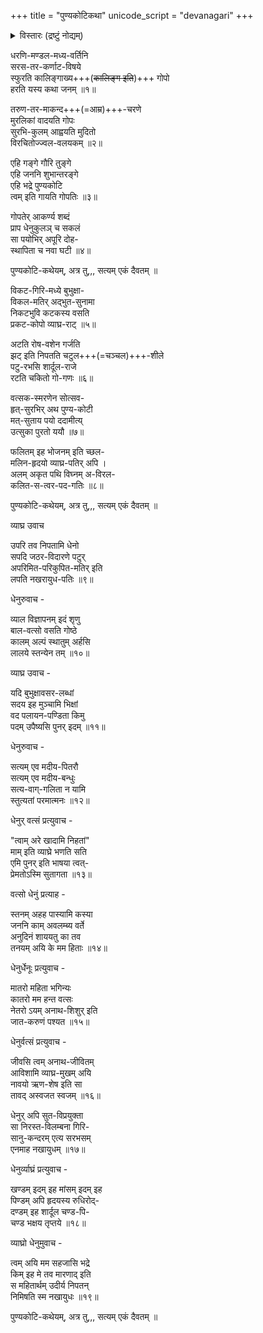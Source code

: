 +++
title = "पुण्यकोटिकथा"
unicode_script = "devanagari"
+++

<details><summary>विस्तारः (द्रष्टुं नोद्यम्)</summary>

My translation of a few stanzas from the Kannada song ಗೋವಿನ ಹಾಡು (Song of the cow). The Kannada song is based on a story narrated in the PadmapurANa about how a cow risked her life to follow the principles of truth and honesty. I have tried to incorporate द्वितीयाक्षरप्रास in most stanzas as this is in keeping with the original. I have also followed the metrical structure of the kannada song.
</details>


धरणि-मण्डल-मध्य-वर्तिनि  
सरस-तर-कर्णाट-विषये  
स्फुरति कालिङ्गाख्य+++(~~कालिङ्ग इति~~)+++ गोपो  
हरति यस्य कथा जनम् ॥१॥  

तरुण-तर-माकन्द+++(=आम्र)+++-चरणे  
मुरलिकां वादयति गोपः  
सुरभि-कुलम् आह्वयति मुदितो  
विरचितोज्ज्वल-वलयकम् ॥२॥  

एहि गङ्गे गौरि तुङ्गे  
एहि जननि शुभान्तरङ्गे  
एहि भद्रे पुण्यकोटि  
त्वम् इति गायति गोपतिः ॥३॥  

गोपतेर् आकर्ण्य शब्दं  
प्राप धेनुकुलञ् च सकलं  
सा पयोभिर् अपूरि दोह-  
स्थापिता च नवा घटी ॥४॥  

पुण्यकोटि-कथेयम्, अत्र तु,,, सत्यम् एकं दैवतम् ॥  

विकट-गिरि-मध्ये बुभुक्षा-  
विकल-मतिर् अद्भुत-सुनामा  
निकटभुवि कटकस्य वसति  
प्रकट-कोपो व्याघ्र-राट् ॥५॥  

अटति रोष-वशेन गर्जति  
झट् इति निपतति चटुल+++(=चञ्चल)+++-शीले  
पटु-रभसि शार्दूल-राजे  
रटति चकितो गो-गणः ॥६॥  

वत्सक-स्मरणेन सोत्सव-  
हृत्-सुरभिर् अथ पुण्य-कोटी  
मत्-सुताय पयो ददामीत्य्  
उत्सुका पुरतो ययौ ॥७॥  

फलितम् इह भोजनम् इति च्छल-  
मलिन-हृदयो व्याघ्र-पतिर् अपि ।  
अलम् अकृत पथि विघ्नम् अ-विरल-  
कलित-स-त्वर-पद-गतिः ॥८॥  

पुण्यकोटि-कथेयम्, अत्र तु,,, सत्यम् एकं दैवतम् ॥  

व्याघ्र उवाच  

उपरि तव निपतामि धेनो  
सपदि जठर-विदारणे पटुर्  
अपरिमित-परिकुपित-मतिर् इति  
लपति नखरायुध-पतिः ॥९॥  

धेनुरुवाच -  

व्याल विज्ञापनम् इदं शृणु  
बाल-वत्सो वसति गोष्ठे  
कालम् अल्पं स्थातुम् अर्हसि  
लालये स्तन्येन तम् ॥१०॥  

व्याघ्र उवाच -  

यदि बुभुक्षावसर-लब्धां  
सदय इह मुञ्चामि भिक्षां  
वद पलायन-पण्डिता किमु  
पदम् उपैष्यसि पुनर् इदम् ॥११॥  

धेनुरुवाच -  

सत्यम् एव मदीय-पितरौ  
सत्यम् एव मदीय-बन्धुः  
सत्य-वाग्-गलिता न यामि  
स्तुत्यतां परमात्मनः ॥१२॥  

धेनुर् वत्सं प्रत्युवाच -  

"त्वाम् अरे खादामि निहतां"  
माम् इति व्याघ्रे भणति सति  
एमि पुनर् इति भाषया त्वत्-  
प्रेमतोऽस्मि सुतागता ॥१३॥  

वत्सो धेनुं प्रत्याह -  

स्तनम् अहह पास्यामि कस्या  
जननि काम् अवलम्ब्य वर्ते  
अनुदिनं शाययतु का तव  
तनयम् अयि के मम हिताः ॥१४॥  

धेनुर्धेनूः प्रत्युवाच -  

मातरो महिता भगिन्यः  
कातरो मम हन्त वत्सः  
नेतरो ऽयम् अनाथ-शिशुर् इति  
जात-करुणं पश्यत ॥१५॥  

धेनुर्वत्सं प्रत्युवाच -  

जीवसि त्वम् अनाथ-जीवितम्  
आविशामि व्याघ्र-मुखम् अयि  
नावयो ऋण-शेष इति सा  
तावद् अस्वजत स्वजम् ॥१६॥  

धेनुर् अपि सुत-विप्रयुक्ता  
सा निरस्त-विलम्बना गिरि-  
सानु-कन्दरम् एत्य सरभसम्  
एनमाह नखायुधम् ॥१७॥  

धेनुर्व्याघ्रं प्रत्युवाच -  

खण्डम् इदम् इह मांसम् इदम् इह  
पिण्डम् अपि हृदयस्य रुधिरोद्-  
दण्डम् इह शार्दूल चण्ड-पि-  
चण्ड भक्षय तृप्तये ॥१८॥  

व्याघ्रो धेनुमुवाच -  

त्वम् अयि मम सहजासि भद्रे  
किम् इह मे तव मारणाद् इति  
स महितार्थम् उदीर्य निपतन्  
निमिषति स्म नखायुधः ॥१९॥  

पुण्यकोटि-कथेयम्, अत्र तु,,, सत्यम् एकं दैवतम् ॥  

